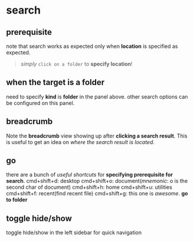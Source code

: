 # search
## **prerequisite**
note that search works as expected only when **location** is specified as expected.
> *simply* `click on a folder` to **specify location**!

## when the target is a folder
need to specify **kind** is **folder** in the panel above.
other search options can be configured on this panel.

## breadcrumb
Note the **breadcrumb** view showing up after **clicking a search result**. This is useful to get an idea on
*where the search result is located*.

## go
there are a bunch of *useful shortcuts* for **specifying prerequisite for search**.
cmd+shift+d: desktop
cmd+shift+o: document(*mnemonic*: o is the second char of document)
cmd+shift+h: home
cmd+shift+u: utilities
cmd+shift+f: recent(find recent file)
cmd+shift+g: this one is *awesome*. **go to folder**

## toggle hide/show
toggle hide/show in the left sidebar for quick navigation
